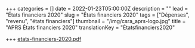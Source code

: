 +++
categories = []
date = 2022-01-23T05:00:00Z
description = ""
lead = "États financiers 2020"
slug = "États financiers 2020"
tags = ["Dépenses", "revenu", "états financiers"]
thumbnail = "/img/csra_aprs-logo.jpg"
title = "APRS États financiers 2020"
translationKey = "Étatsfinanciers2020"

+++
[etats-financiers-2020.pdf](/img/etats-financiers-2020.pdf "etats-financiers-2020.pdf")